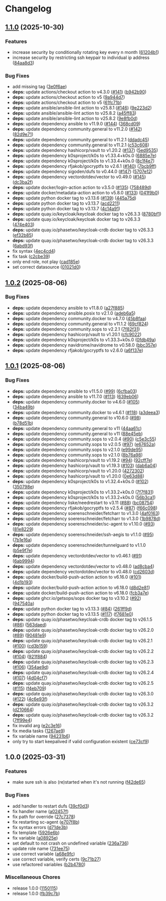 # Changelog

## [1.1.0](https://github.com/soerenschneider/ansible/compare/v1.0.2...v1.1.0) (2025-10-30)


### Features

* increase security by conditionally rotating key every n month ([61204b1](https://github.com/soerenschneider/ansible/commit/61204b1180e28c9dcb2c5fb0c815aef94de4095c))
* increase security by restricting ssh keypair to individual ip address ([84aa8d3](https://github.com/soerenschneider/ansible/commit/84aa8d30ce477ef198896c73dd79cf33b9aec7ec))


### Bug Fixes

* add missing tag ([3e0f6ae](https://github.com/soerenschneider/ansible/commit/3e0f6ae5395a65bf08f88a1399e9bff1105c6048))
* **deps:** update actions/checkout action to v4.3.0 ([#141](https://github.com/soerenschneider/ansible/issues/141)) ([b942b90](https://github.com/soerenschneider/ansible/commit/b942b907f644a05f1c61b79bbe25829ab8d675df))
* **deps:** update actions/checkout action to v5 ([9a944d7](https://github.com/soerenschneider/ansible/commit/9a944d7d7c24a55c5426325bffd3312ed8f6d73d))
* **deps:** update actions/checkout action to v5 ([61fc71b](https://github.com/soerenschneider/ansible/commit/61fc71b0818a79d3de10dc6149e8c982cbdce76e))
* **deps:** update ansible/ansible-lint action to v25.8.1 ([#146](https://github.com/soerenschneider/ansible/issues/146)) ([9e223d2](https://github.com/soerenschneider/ansible/commit/9e223d226e366fe5446bb4cd2c1df7908a995dc3))
* **deps:** update ansible/ansible-lint action to v25.8.2 ([a45ff83](https://github.com/soerenschneider/ansible/commit/a45ff83bf58b7245f92bf042054762d5b34a6d10))
* **deps:** update ansible/ansible-lint action to v25.8.2 ([9e8fb0d](https://github.com/soerenschneider/ansible/commit/9e8fb0d260191063f62c667defe332101b9fd429))
* **deps:** update dependency ansible to v11.9.0 ([#144](https://github.com/soerenschneider/ansible/issues/144)) ([368cd09](https://github.com/soerenschneider/ansible/commit/368cd09b7e0e92d64b20f3346061841377d75237))
* **deps:** update dependency community.general to v11.2.0 ([#142](https://github.com/soerenschneider/ansible/issues/142)) ([82d9e71](https://github.com/soerenschneider/ansible/commit/82d9e71ff47107df922f7d155b76506e87431fcb))
* **deps:** update dependency community.general to v11.2.1 ([ddadc45](https://github.com/soerenschneider/ansible/commit/ddadc45b8e593967f6e842b6eb66f8f5d2263a45))
* **deps:** update dependency community.general to v11.2.1 ([c53c608](https://github.com/soerenschneider/ansible/commit/c53c6080c0ece24d80568020d7d79c70371d1302))
* **deps:** update dependency hashicorp/vault to v1.20.2 ([#137](https://github.com/soerenschneider/ansible/issues/137)) ([5ed9535](https://github.com/soerenschneider/ansible/commit/5ed9535e5f2c7e7f03466d032798e07357a46d13))
* **deps:** update dependency k0sproject/k0s to v1.33.4+k0s.0 ([6885e7e](https://github.com/soerenschneider/ansible/commit/6885e7e8e9225e4639e40ae0285fbff3fd3e17dd))
* **deps:** update dependency k0sproject/k0s to v1.33.4+k0s.0 ([8c1f4e7](https://github.com/soerenschneider/ansible/commit/8c1f4e7a9427df9587c2bbc245d870cfb8d4b923))
* **deps:** update dependency rfjakob/gocryptfs to v2.6.1 ([#140](https://github.com/soerenschneider/ansible/issues/140)) ([7bcb9ff](https://github.com/soerenschneider/ansible/commit/7bcb9ffa1257fa88412b02f4cbc5d351bfc1c020))
* **deps:** update dependency sigoden/dufs to v0.44.0 ([#147](https://github.com/soerenschneider/ansible/issues/147)) ([5707e12](https://github.com/soerenschneider/ansible/commit/5707e1208d8d43945cc85b0f9da1cdf1162aed37))
* **deps:** update dependency vectordotdev/vector to v0.49.0 ([#145](https://github.com/soerenschneider/ansible/issues/145)) ([dc3ba2f](https://github.com/soerenschneider/ansible/commit/dc3ba2fd6ee3d8c11b0aa7ff294b6abde1af2228))
* **deps:** update docker/login-action action to v3.5.0 ([#135](https://github.com/soerenschneider/ansible/issues/135)) ([758489d](https://github.com/soerenschneider/ansible/commit/758489dd082b1e97019e7682f0b44907e665c7a8))
* **deps:** update docker/metadata-action action to v5.8.0 ([#133](https://github.com/soerenschneider/ansible/issues/133)) ([041f9b0](https://github.com/soerenschneider/ansible/commit/041f9b05dbfb444c0b69bebf873da65f41f44c43))
* **deps:** update python docker tag to v3.13.6 ([#139](https://github.com/soerenschneider/ansible/issues/139)) ([445a75d](https://github.com/soerenschneider/ansible/commit/445a75da1d41494726e6b8835d4a13bc7b93212e))
* **deps:** update python docker tag to v3.13.7 ([acd2211](https://github.com/soerenschneider/ansible/commit/acd2211fd12022cfcbf9997d0f65acb966693002))
* **deps:** update python docker tag to v3.13.7 ([4c14a91](https://github.com/soerenschneider/ansible/commit/4c14a91ca593697922a874936ce6c921b7e1881a))
* **deps:** update quay.io/keycloak/keycloak docker tag to v26.3.3 ([8780bf1](https://github.com/soerenschneider/ansible/commit/8780bf12a55eeb08b9c7122bec0fd325f755cbf2))
* **deps:** update quay.io/keycloak/keycloak docker tag to v26.3.3 ([474e403](https://github.com/soerenschneider/ansible/commit/474e4038fcf4b5cb5a8ee90db4ef32f496ba6eb6))
* **deps:** update quay.io/phasetwo/keycloak-crdb docker tag to v26.3.3 ([ef32b85](https://github.com/soerenschneider/ansible/commit/ef32b85a9ebcd667fe79027d9b388d9277a55a32))
* **deps:** update quay.io/phasetwo/keycloak-crdb docker tag to v26.3.3 ([6abd93f](https://github.com/soerenschneider/ansible/commit/6abd93f17a8ab77771f19d52bb0077b461fc7b7d))
* fix syntax ([4ec4cd4](https://github.com/soerenschneider/ansible/commit/4ec4cd4212529373c4c8181bdc0e83f100e7e287))
* fix task ([c2cbe39](https://github.com/soerenschneider/ansible/commit/c2cbe39686552e1e641aa008b9c0a10246fcd8a4))
* only end role, not play ([cad185e](https://github.com/soerenschneider/ansible/commit/cad185e32244f4f958476d45c2011dd5614450bb))
* set correct datasource ([01021d0](https://github.com/soerenschneider/ansible/commit/01021d0ffcfe792cf61559d6427f410eb722f1ea))

## [1.0.2](https://github.com/soerenschneider/ansible/compare/v1.0.1...v1.0.2) (2025-08-06)


### Bug Fixes

* **deps:** update dependency ansible to v11.8.0 ([a27f885](https://github.com/soerenschneider/ansible/commit/a27f8857d70ff02f076faea21b7ddb57bcb8158b))
* **deps:** update dependency ansible.posix to v2.1.0 ([adeb6a5](https://github.com/soerenschneider/ansible/commit/adeb6a5327c2e833187c09eda963aafc3fafeb7c))
* **deps:** update dependency community.docker to v4.7.0 ([45b8faa](https://github.com/soerenschneider/ansible/commit/45b8faade5d8ef020fcf038a2c10ab06ce101d04))
* **deps:** update dependency community.general to v11.1.2 ([69cf824](https://github.com/soerenschneider/ansible/commit/69cf8240a8955013de144f89352ff3d65e902f43))
* **deps:** update dependency community.sops to v2.2.1 ([7f82f31](https://github.com/soerenschneider/ansible/commit/7f82f31f61e6f2915bfbac786bdaef93fe320438))
* **deps:** update dependency hashicorp/vault to v1.20.1 ([cfc9022](https://github.com/soerenschneider/ansible/commit/cfc9022ae3a4e46961f6e001b69f85270cfd7ccc))
* **deps:** update dependency k0sproject/k0s to v1.33.3+k0s.0 ([0fdb49a](https://github.com/soerenschneider/ansible/commit/0fdb49abecc5a3fe640bbc559d60eaceb814c77d))
* **deps:** update dependency navidrome/navidrome to v0.58.0 ([bbc357e](https://github.com/soerenschneider/ansible/commit/bbc357efaa0d60aafa347b6af6e145109ae2b7b7))
* **deps:** update dependency rfjakob/gocryptfs to v2.6.0 ([a6f137e](https://github.com/soerenschneider/ansible/commit/a6f137e22ee5f2f32a884f4f10b6ad0bf84407ec))

## [1.0.1](https://github.com/soerenschneider/ansible/compare/v1.0.0...v1.0.1) (2025-08-06)


### Bug Fixes

* **deps:** update dependency ansible to v11.5.0 ([#99](https://github.com/soerenschneider/ansible/issues/99)) ([6cfba03](https://github.com/soerenschneider/ansible/commit/6cfba035d996761aec4190fe795ed56e1b183824))
* **deps:** update dependency ansible to v11.7.0 ([#113](https://github.com/soerenschneider/ansible/issues/113)) ([639eb06](https://github.com/soerenschneider/ansible/commit/639eb065f139ab773316da7d462ac583fb6c6575))
* **deps:** update dependency community.docker to v4.6.0 ([#105](https://github.com/soerenschneider/ansible/issues/105)) ([34ba49b](https://github.com/soerenschneider/ansible/commit/34ba49bcfb2f2eb01d70979c87d0b86bf73b05d1))
* **deps:** update dependency community.docker to v4.6.1 ([#118](https://github.com/soerenschneider/ansible/issues/118)) ([a3deea3](https://github.com/soerenschneider/ansible/commit/a3deea39dca0ecfb0f705dd0dca37adf6972ca7b))
* **deps:** update dependency community.general to v10.6.0 ([#98](https://github.com/soerenschneider/ansible/issues/98)) ([b78d51b](https://github.com/soerenschneider/ansible/commit/b78d51b14d45055870673b82222e3351999be65c))
* **deps:** update dependency community.general to v11 ([44aa61c](https://github.com/soerenschneider/ansible/commit/44aa61c13ddf84701801618c6f0a53965842f2c0))
* **deps:** update dependency community.general to v11 ([88e45eb](https://github.com/soerenschneider/ansible/commit/88e45eb29ad9d42ce63436d482d034196ca95270))
* **deps:** update dependency community.sops to v2.0.4 ([#90](https://github.com/soerenschneider/ansible/issues/90)) ([c5e3c55](https://github.com/soerenschneider/ansible/commit/c5e3c55c6a90f1c3a5dffac60928a3a40a1d1c53))
* **deps:** update dependency community.sops to v2.0.5 ([#97](https://github.com/soerenschneider/ansible/issues/97)) ([e67652a](https://github.com/soerenschneider/ansible/commit/e67652a84dc5f3441249676a41ea050cea3419f0))
* **deps:** update dependency community.sops to v2.1.0 ([e99de95](https://github.com/soerenschneider/ansible/commit/e99de95b3ed0263c35df4de42c309fa37dac93fa))
* **deps:** update dependency community.sops to v2.1.0 ([8b76a98](https://github.com/soerenschneider/ansible/commit/8b76a98199957603574804653ce92df24e61d8f5))
* **deps:** update dependency hashicorp/vault to v1.19.2 ([#94](https://github.com/soerenschneider/ansible/issues/94)) ([92cff7e](https://github.com/soerenschneider/ansible/commit/92cff7e9e7bf30e5325eb6ac36071c144c67b1f4))
* **deps:** update dependency hashicorp/vault to v1.19.3 ([#103](https://github.com/soerenschneider/ansible/issues/103)) ([dab6a04](https://github.com/soerenschneider/ansible/commit/dab6a04f4cd90278ab8d92289a66cfd25b452d48))
* **deps:** update dependency hashicorp/vault to v1.20.0 ([4272302](https://github.com/soerenschneider/ansible/commit/4272302e63939032c43e64bbed696b15798c4640))
* **deps:** update dependency hashicorp/vault to v1.20.0 ([0e63d88](https://github.com/soerenschneider/ansible/commit/0e63d880f89adda0629b2e470a845ebd0abd1dee))
* **deps:** update dependency k0sproject/k0s to v1.32.4+k0s.0 ([#102](https://github.com/soerenschneider/ansible/issues/102)) ([350798e](https://github.com/soerenschneider/ansible/commit/350798e423cbeca3b018e65f272db50cca75eaaf))
* **deps:** update dependency k0sproject/k0s to v1.33.2+k0s.0 ([7f7f831](https://github.com/soerenschneider/ansible/commit/7f7f83182fe2787ed15cc567e083b1463061b09a))
* **deps:** update dependency k0sproject/k0s to v1.33.2+k0s.0 ([56b3ca1](https://github.com/soerenschneider/ansible/commit/56b3ca13705e3ddfb417d6a19646f024d6dd695a))
* **deps:** update dependency liske/needrestart to v3.11 ([#88](https://github.com/soerenschneider/ansible/issues/88)) ([bc08754](https://github.com/soerenschneider/ansible/commit/bc0875474a06adfeccc9b79148b457ab62aedae6))
* **deps:** update dependency rfjakob/gocryptfs to v2.5.4 ([#87](https://github.com/soerenschneider/ansible/issues/87)) ([f66c098](https://github.com/soerenschneider/ansible/commit/f66c098bd25303b3c2e5f73af0b472355d46d287))
* **deps:** update dependency soerenschneider/fetcharr to v1.3.0 ([4af0163](https://github.com/soerenschneider/ansible/commit/4af0163d584ea48cb6b439f25d2885c4bbd77d9f))
* **deps:** update dependency soerenschneider/fetcharr to v1.3.0 ([1b9878d](https://github.com/soerenschneider/ansible/commit/1b9878d9719ab6655cdcb923c0920cc0ca647fb5))
* **deps:** update dependency soerenschneider/sc-agent to v1.10.0 ([#93](https://github.com/soerenschneider/ansible/issues/93)) ([81e8229](https://github.com/soerenschneider/ansible/commit/81e8229ff6826b68b28537b108711ef6bf9f7795))
* **deps:** update dependency soerenschneider/ssh-aegis to v1.1.0 ([#95](https://github.com/soerenschneider/ansible/issues/95)) ([7b1e16a](https://github.com/soerenschneider/ansible/commit/7b1e16a5bb2d548f9ace6910c925bfab85d373cf))
* **deps:** update dependency soerenschneider/tunnelguard to v1.1.0 ([b5e9f7e](https://github.com/soerenschneider/ansible/commit/b5e9f7e830e33d5627cdee3406ff316af6446bed))
* **deps:** update dependency vectordotdev/vector to v0.46.1 ([#91](https://github.com/soerenschneider/ansible/issues/91)) ([6ab9994](https://github.com/soerenschneider/ansible/commit/6ab9994812a14bff2baaf5efcb745f052f50ec1d))
* **deps:** update dependency vectordotdev/vector to v0.48.0 ([ad8cba4](https://github.com/soerenschneider/ansible/commit/ad8cba490387033033d54ed48eb53c41d14c6d0c))
* **deps:** update dependency vectordotdev/vector to v0.48.0 ([cd2603d](https://github.com/soerenschneider/ansible/commit/cd2603d6ff6d2d66d53d1e0bc0a73df7943b0212))
* **deps:** update docker/build-push-action action to v6.16.0 ([#101](https://github.com/soerenschneider/ansible/issues/101)) ([4d1b193](https://github.com/soerenschneider/ansible/commit/4d1b193922b48e2de33cacbbb7e02f27a990d5c0))
* **deps:** update docker/build-push-action action to v6.18.0 ([d8d2e81](https://github.com/soerenschneider/ansible/commit/d8d2e81e9786e8e4cf4ff5dea6482de174c651af))
* **deps:** update docker/build-push-action action to v6.18.0 ([fcb3a7e](https://github.com/soerenschneider/ansible/commit/fcb3a7e0cd916e94201fe3a54c05d8a0d42ca501))
* **deps:** update ghcr.io/getsops/sops docker tag to v3.10.2 ([#92](https://github.com/soerenschneider/ansible/issues/92)) ([947540a](https://github.com/soerenschneider/ansible/commit/947540a309f637ccde065f44ceb790f12ebd9cb8))
* **deps:** update python docker tag to v3.13.3 ([#84](https://github.com/soerenschneider/ansible/issues/84)) ([261ff9d](https://github.com/soerenschneider/ansible/commit/261ff9d6db6c3744fcfe7ee24adc5cca0c1d4f5b))
* **deps:** update python docker tag to v3.13.5 ([#117](https://github.com/soerenschneider/ansible/issues/117)) ([f7681e0](https://github.com/soerenschneider/ansible/commit/f7681e0ae476f4f2661e4cf871892470ff048757))
* **deps:** update quay.io/phasetwo/keycloak-crdb docker tag to v26.1.5 ([#86](https://github.com/soerenschneider/ansible/issues/86)) ([563daed](https://github.com/soerenschneider/ansible/commit/563daed9b80320ca5f73ba3ca80853f5f57e2f76))
* **deps:** update quay.io/phasetwo/keycloak-crdb docker tag to v26.2.0 ([#89](https://github.com/soerenschneider/ansible/issues/89)) ([90481e9](https://github.com/soerenschneider/ansible/commit/90481e937d8ed76b2e81a498814d4a217e43d6af))
* **deps:** update quay.io/phasetwo/keycloak-crdb docker tag to v26.2.1 ([#100](https://github.com/soerenschneider/ansible/issues/100)) ([cd3b159](https://github.com/soerenschneider/ansible/commit/cd3b159377a065b9dc343cd820fa030f51102382))
* **deps:** update quay.io/phasetwo/keycloak-crdb docker tag to v26.2.2 ([#104](https://github.com/soerenschneider/ansible/issues/104)) ([921f884](https://github.com/soerenschneider/ansible/commit/921f884ff9ea74fd28eaf4c341f3b58d9d262ec4))
* **deps:** update quay.io/phasetwo/keycloak-crdb docker tag to v26.2.3 ([#106](https://github.com/soerenschneider/ansible/issues/106)) ([354ae9d](https://github.com/soerenschneider/ansible/commit/354ae9dc20588876ce99956b3809d94b47f5b242))
* **deps:** update quay.io/phasetwo/keycloak-crdb docker tag to v26.2.4 ([#107](https://github.com/soerenschneider/ansible/issues/107)) ([4d04cf7](https://github.com/soerenschneider/ansible/commit/4d04cf702ae9e0ec1fd2bcc6a7017eba53bdfa26))
* **deps:** update quay.io/phasetwo/keycloak-crdb docker tag to v26.2.5 ([#115](https://github.com/soerenschneider/ansible/issues/115)) ([f4eb709](https://github.com/soerenschneider/ansible/commit/f4eb7090e6dc090ea26458b72ee637cc5888eb08))
* **deps:** update quay.io/phasetwo/keycloak-crdb docker tag to v26.3.0 ([#122](https://github.com/soerenschneider/ansible/issues/122)) ([4c6e93f](https://github.com/soerenschneider/ansible/commit/4c6e93ff9bf50b5b1c2b69955605b5d544d64598))
* **deps:** update quay.io/phasetwo/keycloak-crdb docker tag to v26.3.2 ([d210664](https://github.com/soerenschneider/ansible/commit/d210664eed7910dda4fb9fa5c57da88220492da9))
* **deps:** update quay.io/phasetwo/keycloak-crdb docker tag to v26.3.2 ([7ff99e4](https://github.com/soerenschneider/ansible/commit/7ff99e47f10a08e0a5de6c1002cd2c3824e9ba8f))
* fix invalid arg ([e2c3e16](https://github.com/soerenschneider/ansible/commit/e2c3e169fc13efb5f0a7415eb23c245fb897374f))
* fix media tasks ([1267ae9](https://github.com/soerenschneider/ansible/commit/1267ae9a13c4a109d17f43c111bd558dbc500b4d))
* fix variable name ([94231b6](https://github.com/soerenschneider/ansible/commit/94231b6f887037143761309967507071245e0a4c))
* only try to start keepalived if valid configuration existent ([ce73cf9](https://github.com/soerenschneider/ansible/commit/ce73cf9220cf104c601d567b9c6323fbd8c63318))

## 1.0.0 (2025-03-31)


### Features

* make sure ssh is also (re)started when it's not running ([f42de65](https://github.com/soerenschneider/ansible/commit/f42de659c0992048795610cc714fd630c764857d))


### Bug Fixes

* add handler to restart dufs ([39cf0d3](https://github.com/soerenschneider/ansible/commit/39cf0d30b5810a7fc26566a1d980f5b1e33074db))
* fix handler name ([a02457f](https://github.com/soerenschneider/ansible/commit/a02457ff703139cf539bebabc69e632b1494597d))
* fix path for override ([27c7378](https://github.com/soerenschneider/ansible/commit/27c737820d64fcdb79e8a70bebbcb153d9d08d7f))
* fix restarting sc-agent ([e707f8b](https://github.com/soerenschneider/ansible/commit/e707f8b3a4ec8419273e71629d90ba6b424ab250))
* fix syntax errors ([d71de3b](https://github.com/soerenschneider/ansible/commit/d71de3b51e3428359f3e9a27fad6e544a08401b3))
* fix template ([5926e6b](https://github.com/soerenschneider/ansible/commit/5926e6b7cffe026c752d685fb93fdf415a3a3d12))
* fix variable ([a08925e](https://github.com/soerenschneider/ansible/commit/a08925ef1991a87f7b14bd8b2413a800a903f0e1))
* set default to not crash on undefined variable ([236a736](https://github.com/soerenschneider/ansible/commit/236a73665416a318e2667f9c82bd400c77d13b15))
* update role name ([731ee75](https://github.com/soerenschneider/ansible/commit/731ee75d2c34182a791f88f6bc6b1c8e38fd8416))
* use correct variable ([a68e9fc](https://github.com/soerenschneider/ansible/commit/a68e9fcc446103871c2af4d3f14af198761e323c))
* use correct variable, verify certs ([9c71b27](https://github.com/soerenschneider/ansible/commit/9c71b275bdec974ab7f1a3317d2415e42d320d69))
* use refactored variables ([b2b4780](https://github.com/soerenschneider/ansible/commit/b2b478026c0b848022859a8f5ec89bca17934688))


### Miscellaneous Chores

* release 1.0.0 ([1150115](https://github.com/soerenschneider/ansible/commit/115011562dfb5639c67ad2b72467c5c2cdacf649))
* release 1.0.0 ([fb39c7b](https://github.com/soerenschneider/ansible/commit/fb39c7b2b2e7332ecb7c647dfe682085d3f7d2d8))
